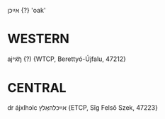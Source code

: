 אײַכן {?}
'oak'

WESTERN
========

ajᵊx͡ŋ {?) {WTCP, Berettyó-Újfalu, 47212}

CENTRAL
========

dr ájxlhɔlc אײַכלהאָלץ {ETCP, Sîg Felső Szek, 47223}
